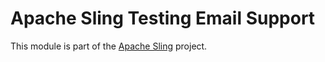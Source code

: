 # Apache Sling Testing Email Support

This module is part of the [Apache Sling](https://sling.apache.org) project.
